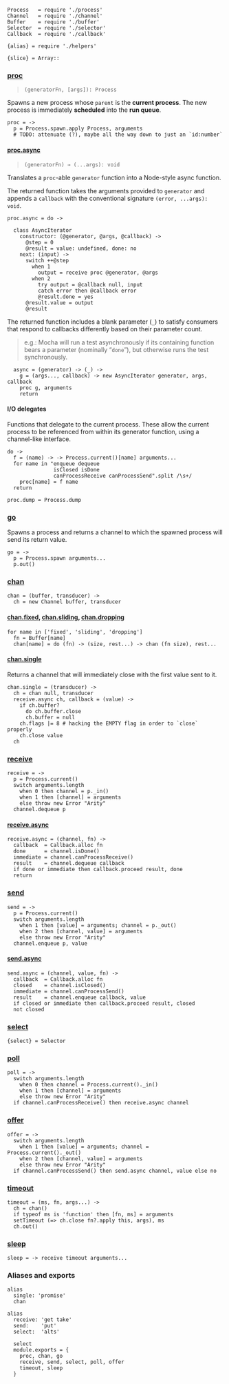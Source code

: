     Process   = require './process'
    Channel   = require './channel'
    Buffer    = require './buffer'
    Selector  = require './selector'
    Callback  = require './callback'

    {alias} = require './helpers'

    {slice} = Array::




### [proc]()

> `(generatorFn, [args]): Process`

Spawns a new process whose `parent` is the **current process**. The new process
is immediately **scheduled** into the **run queue**.

    proc = ->
      p = Process.spawn.apply Process, arguments
      # TODO: attenuate (?), maybe all the way down to just an `id:number`


#### [proc.async]()

> `(generatorFn) → (...args): void`

Translates a `proc`-able `generator` function into a Node-style async function.

The returned function takes the arguments provided to `generator` and appends a
`callback` with the conventional signature `(error, ...args): void`.

    proc.async = do ->

      class AsyncIterator
        constructor: (@generator, @args, @callback) ->
          @step = 0
          @result = value: undefined, done: no
        next: (input) ->
          switch ++@step
            when 1
              output = receive proc @generator, @args
            when 2
              try output = @callback null, input
              catch error then @callback error
              @result.done = yes
          @result.value = output
          @result

The returned function includes a blank parameter (`_`) to satisfy consumers
that respond to callbacks differently based on their parameter count.

> e.g.: Mocha will run a test asynchronously if its containing function bears a
  parameter (nominally “`done`”), but otherwise runs the test synchronously.

      async = (generator) -> (_) ->
        g = (args..., callback) -> new AsyncIterator generator, args, callback
        proc g, arguments
        return


#### I/O delegates

Functions that delegate to the current process. These allow the current process
to be referenced from within its generator function, using a channel-like
interface.

    do ->
      f = (name) -> -> Process.current()[name] arguments...
      for name in "enqueue dequeue
                   isClosed isDone
                   canProcessReceive canProcessSend".split /\s+/
        proc[name] = f name
      return

    proc.dump = Process.dump



### [go]()

Spawns a process and returns a channel to which the spawned process will send
its return value.

    go = ->
      p = Process.spawn arguments...
      p.out()



### [chan]()

    chan = (buffer, transducer) ->
      ch = new Channel buffer, transducer


#### [chan.fixed](), [chan.sliding](), [chan.dropping]()

    for name in ['fixed', 'sliding', 'dropping']
      fn = Buffer[name]
      chan[name] = do (fn) -> (size, rest...) -> chan (fn size), rest...


#### [chan.single]()

Returns a channel that will immediately close with the first value sent to it.

    chan.single = (transducer) ->
      ch = chan null, transducer
      receive.async ch, callback = (value) ->
        if ch.buffer?
          do ch.buffer.close
          ch.buffer = null
        ch.flags |= 8 # hacking the EMPTY flag in order to `close` properly
        ch.close value
      ch



### [receive]()

    receive = ->
      p = Process.current()
      switch arguments.length
        when 0 then channel = p._in()
        when 1 then [channel] = arguments
        else throw new Error "Arity"
      channel.dequeue p


#### [receive.async]()

    receive.async = (channel, fn) ->
      callback  = Callback.alloc fn
      done      = channel.isDone()
      immediate = channel.canProcessReceive()
      result    = channel.dequeue callback
      if done or immediate then callback.proceed result, done
      return


### [send]()

    send = ->
      p = Process.current()
      switch arguments.length
        when 1 then [value] = arguments; channel = p._out()
        when 2 then [channel, value] = arguments
        else throw new Error "Arity"
      channel.enqueue p, value


#### [send.async]()

    send.async = (channel, value, fn) ->
      callback  = Callback.alloc fn
      closed    = channel.isClosed()
      immediate = channel.canProcessSend()
      result    = channel.enqueue callback, value
      if closed or immediate then callback.proceed result, closed
      not closed



### [select]()

    {select} = Selector



### [poll]()

    poll = ->
      switch arguments.length
        when 0 then channel = Process.current()._in()
        when 1 then [channel] = arguments
        else throw new Error "Arity"
      if channel.canProcessReceive() then receive.async channel



### [offer]()

    offer = ->
      switch arguments.length
        when 1 then [value] = arguments; channel = Process.current()._out()
        when 2 then [channel, value] = arguments
        else throw new Error "Arity"
      if channel.canProcessSend() then send.async channel, value else no



### [timeout]()

    timeout = (ms, fn, args...) ->
      ch = chan()
      if typeof ms is 'function' then [fn, ms] = arguments
      setTimeout (=> ch.close fn?.apply this, args), ms
      ch.out()



### [sleep]()

    sleep = -> receive timeout arguments...




### Aliases and exports

    alias
      single: 'promise'
      chan

    alias
      receive: 'get take'
      send:    'put'
      select:  'alts'

      select
      module.exports = {
        proc, chan, go
        receive, send, select, poll, offer
        timeout, sleep
      }
